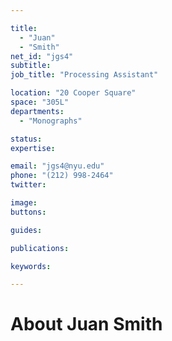 ```yaml
---

title:
  - "Juan"
  - "Smith"
net_id: "jgs4"
subtitle: 
job_title: "Processing Assistant"

location: "20 Cooper Square"
space: "305L"
departments:
  - "Monographs"

status: 
expertise:

email: "jgs4@nyu.edu"
phone: "(212) 998-2464"
twitter: 

image: 
buttons:

guides:

publications:

keywords:

---
```


# About Juan Smith


